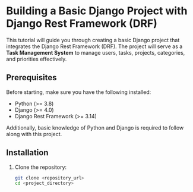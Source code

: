 # Building a Basic Django Project with Django Rest Framework (DRF)

This tutorial will guide you through creating a basic Django project that integrates the Django Rest Framework (DRF). The project will serve as a **Task Management System** to manage users, tasks, projects, categories, and priorities effectively.

## Prerequisites

Before starting, make sure you have the following installed:

- Python (>= 3.8)
- Django (>= 4.0)
- Django Rest Framework (>= 3.14)

Additionally, basic knowledge of Python and Django is required to follow along with this project.

## Installation

1. Clone the repository:
   ```bash
   git clone <repository_url>
   cd <project_directory>
